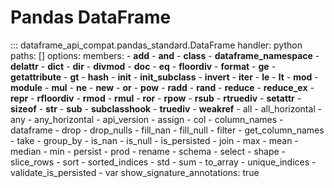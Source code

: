 # Pandas DataFrame
::: dataframe_api_compat.pandas_standard.DataFrame
    handler: python
    paths: []
    options:
      members:
      - __add__
      - __and__
      - __class__
      - __dataframe_namespace__
      - __delattr__
      - __dict__
      - __dir__
      - __divmod__
      - __doc__
      - __eq__
      - __floordiv__
      - __format__
      - __ge__
      - __getattribute__
      - __gt__
      - __hash__
      - __init__
      - __init_subclass__
      - __invert__
      - __iter__
      - __le__
      - __lt__
      - __mod__
      - __module__
      - __mul__
      - __ne__
      - __new__
      - __or__
      - __pow__
      - __radd__
      - __rand__
      - __reduce__
      - __reduce_ex__
      - __repr__
      - __rfloordiv__
      - __rmod__
      - __rmul__
      - __ror__
      - __rpow__
      - __rsub__
      - __rtruediv__
      - __setattr__
      - __sizeof__
      - __str__
      - __sub__
      - __subclasshook__
      - __truediv__
      - __weakref__
      - all
      - all_horizontal
      - any
      - any_horizontal
      - api_version
      - assign
      - col
      - column_names
      - dataframe
      - drop
      - drop_nulls
      - fill_nan
      - fill_null
      - filter
      - get_column_names
      - take
      - group_by
      - is_nan
      - is_null
      - is_persisted
      - join
      - max
      - mean
      - median
      - min
      - persist
      - prod
      - rename
      - schema
      - select
      - shape
      - slice_rows
      - sort
      - sorted_indices
      - std
      - sum
      - to_array
      - unique_indices
      - validate_is_persisted
      - var
      show_signature_annotations: true
